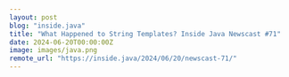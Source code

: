 ```yaml
---
layout: post
blog: "inside.java"
title: "What Happened to String Templates? Inside Java Newscast #71"
date: 2024-06-20T00:00:00Z
image: images/java.png
remote_url: "https://inside.java/2024/06/20/newscast-71/"
---
```

